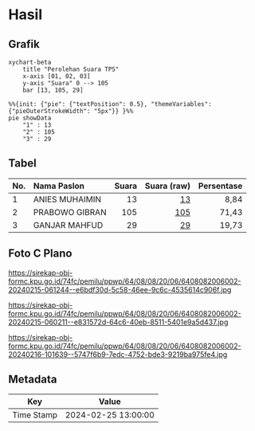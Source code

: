# Hasil

## Grafik

```mermaid
xychart-beta
    title "Perolehan Suara TPS"
    x-axis [01, 02, 03]
    y-axis "Suara" 0 --> 105
    bar [13, 105, 29]
```

```mermaid
%%{init: {"pie": {"textPosition": 0.5}, "themeVariables": {"pieOuterStrokeWidth": "5px"}} }%%
pie showData
    "1" : 13
    "2" : 105
    "3" : 29
```

## Tabel

| No. | Nama Paslon    | Suara | Suara (raw) | Persentase |
|:--- |:-------------- | -----:| -----------:| ----------:|
| 1   | ANIES MUHAIMIN | 13    | [13][p-1]   | 8,84       |
| 2   | PRABOWO GIBRAN | 105   | [105][p-2]  | 71,43      |
| 3   | GANJAR MAHFUD  | 29    | [29][p-3]   | 19,73      |


[p-1]: https://github.com/gigit-pemilu/pemilu-2024-64-kalimantan-timur/blob/main/pilpres/hitung-suara/sub/64-kalimantan-timur/sub/08-kutai-timur/sub/08-kombeng/sub/2006-kombeng-indah/sub/002-tps/sub/paslon-1.txt
[p-2]: https://github.com/gigit-pemilu/pemilu-2024-64-kalimantan-timur/blob/main/pilpres/hitung-suara/sub/64-kalimantan-timur/sub/08-kutai-timur/sub/08-kombeng/sub/2006-kombeng-indah/sub/002-tps/sub/paslon-2.txt
[p-3]: https://github.com/gigit-pemilu/pemilu-2024-64-kalimantan-timur/blob/main/pilpres/hitung-suara/sub/64-kalimantan-timur/sub/08-kutai-timur/sub/08-kombeng/sub/2006-kombeng-indah/sub/002-tps/sub/paslon-3.txt

## Foto C Plano

https://sirekap-obj-formc.kpu.go.id/74fc/pemilu/ppwp/64/08/08/20/06/6408082006002-20240215-061244--e6bdf30d-5c58-46ee-9c6c-4535614c906f.jpg

https://sirekap-obj-formc.kpu.go.id/74fc/pemilu/ppwp/64/08/08/20/06/6408082006002-20240215-060211--e831572d-64c6-40eb-8511-5401e9a5d437.jpg

https://sirekap-obj-formc.kpu.go.id/74fc/pemilu/ppwp/64/08/08/20/06/6408082006002-20240216-101639--5747f6b9-7edc-4752-bde3-9219ba975fe4.jpg


## Metadata

| Key        | Value               |
| ---------- | ------------------- |
| Time Stamp | 2024-02-25 13:00:00 |



